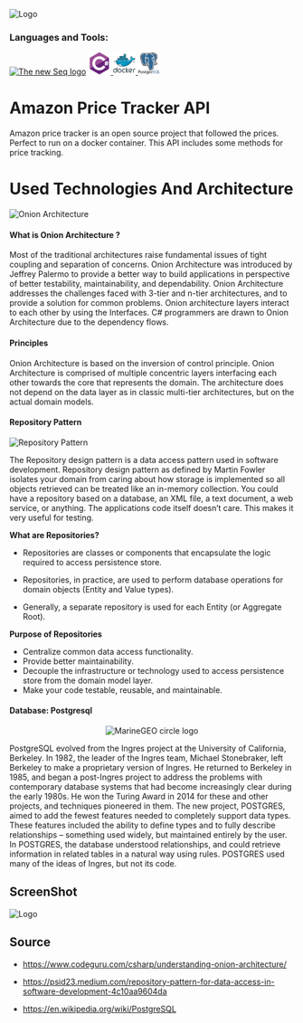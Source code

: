 


![Logo](https://drive.google.com/uc?export=view&id=1vpSXOnTEeH1hW_4rWLQiZHVeul01W6ee)

<h3 align="left">Languages and Tools:</h3>
<p align="left"><a href="https://datalust.co/seq/" target="_blank" rel="noreferrer"> <img src="https://blog.datalust.co/content/images/2018/09/Seq-380px-1.png" alt="The new Seq logo" style="box-shadow:none;border:none;height:40px;width:60px"/></a>
 <a href="https://www.w3schools.com/cs/" target="_blank" rel="noreferrer"> <img src="https://raw.githubusercontent.com/devicons/devicon/master/icons/csharp/csharp-original.svg" alt="csharp" width="40" height="40"/> </a> <a href="https://www.docker.com/" target="_blank" rel="noreferrer"> <img src="https://raw.githubusercontent.com/devicons/devicon/master/icons/docker/docker-original-wordmark.svg" alt="docker" width="40" height="40"/> </a> <a href="https://www.postgresql.org" target="_blank" rel="noreferrer"> <img src="https://raw.githubusercontent.com/devicons/devicon/master/icons/postgresql/postgresql-original-wordmark.svg" alt="postgresql" width="40" height="40"/> </a> </p>

# Amazon Price Tracker API

Amazon price tracker is an open source project that followed the prices. Perfect to run on a docker container. This API includes some methods for price tracking. 



#  Used Technologies And Architecture

![Onion Architecture](https://drive.google.com/uc?export=view&id=1ROCLMRuQ8lhgoFui_cjdCPJNVWbpTmsy)

#### **What is Onion Architecture ?** 

Most of the traditional architectures raise fundamental issues of tight coupling and separation of concerns. Onion Architecture was introduced by Jeffrey Palermo to provide a better way to build applications in perspective of better testability, maintainability, and dependability. Onion Architecture addresses the challenges faced with 3-tier and n-tier architectures, and to provide a solution for common problems. Onion architecture layers interact to each other by using the Interfaces. C# programmers are drawn to Onion Architecture due to the dependency flows.

#### **Principles**

Onion Architecture is based on the inversion of control principle. Onion Architecture is comprised of multiple concentric layers interfacing each other towards the core that represents the domain. The architecture does not depend on the data layer as in classic multi-tier architectures, but on the actual domain models.

#### **Repository Pattern**

![Repository Pattern](https://drive.google.com/uc?export=view&id=11fzxq8Ye5v3Un0Y7hzpW-xZFHlx3iUa0)

The Repository design pattern is a data access pattern used in software development.
Repository design pattern as defined by Martin Fowler isolates your domain from caring about how storage is implemented so all objects retrieved can be treated like an in-memory collection.
You could have a repository based on a database, an XML file, a text document, a web service, or anything.
The applications code itself doesn’t care. This makes it very useful for testing.

**What are Repositories?**

* Repositories are classes or components that encapsulate the logic required to access persistence store.

* Repositories, in practice, are used to perform database operations for domain objects (Entity and Value types).

* Generally, a separate repository is used for each Entity (or Aggregate Root).

**Purpose of Repositories**
* Centralize common data access functionality.
* Provide better maintainability.
* Decouple the infrastructure or technology used to access persistence store from the domain model layer.
* Make your code testable, reusable, and maintainable.

#### **Database: Postgresql**

<p align="center">
  <img src="https://drive.google.com/uc?export=view&id=1u1n1-Nw6eQw9AYOXJY6GN1ZhBI2wwIaR" alt="MarineGEO circle logo" style="text-align: center;  width:30%;"/>
</p>

PostgreSQL evolved from the Ingres project at the University of California, Berkeley. In 1982, the leader of the Ingres team, Michael Stonebraker, left Berkeley to make a proprietary version of Ingres. He returned to Berkeley in 1985, and began a post-Ingres project to address the problems with contemporary database systems that had become increasingly clear during the early 1980s. He won the Turing Award in 2014 for these and other projects, and techniques pioneered in them.
The new project, POSTGRES, aimed to add the fewest features needed to completely support data types. These features included the ability to define types and to fully describe relationships – something used widely, but maintained entirely by the user. In POSTGRES, the database understood relationships, and could retrieve information in related tables in a natural way using rules. POSTGRES used many of the ideas of Ingres, but not its code.





## ScreenShot 

![Logo](https://drive.google.com/uc?export=view&id=1vzDqcmSXk55V3AOQnBLbrUWNyRL7ixZ2)



## Source

* https://www.codeguru.com/csharp/understanding-onion-architecture/

* https://psid23.medium.com/repository-pattern-for-data-access-in-software-development-4c10aa9604da

* https://en.wikipedia.org/wiki/PostgreSQL
